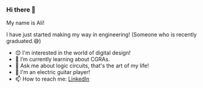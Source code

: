 ### Hi there 👋

My name is Ali!

I have just started making my way in engineering! (Someone who is recently graduated.😅)

- 😊 I'm interested in the world of digital design!
- 🌱 I’m currently learning about CGRAs.
- 💬 Ask me about logic circuits, that's the art of my life!
- 🎸 I'm an electric guitar player!
- 📫 How to reach me: [LinkedIn](https://www.linkedin.com/in/aliabbasi-engr/)



<!--
**aliabbasi-engr/aliabbasi-engr** is a ✨ _special_ ✨ repository because its `README.md` (this file) appears on your GitHub profile.

Here are some ideas to get you started:

- 🔭 I’m currently working on ...
- 🌱 I’m currently learning ...
- 👯 I’m looking to collaborate on ...
- 🤔 I’m looking for help with ...
- 💬 Ask me about ...
- 📫 How to reach me: ...
- 😄 Pronouns: ...
- ⚡ Fun fact: ...
-->
